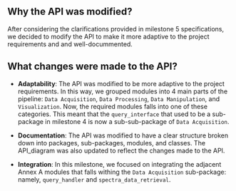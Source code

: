 ## Why the API was modified? 

After considering the clarifications provided in milestone 5 specifications, we decided 
to modify the API to make it more adaptive to the project requirements and 
and well-docummented.

## What changes were made to the API?
- **Adaptability**: The API was modified to be more adaptive to the project requirements.
  In this way, we grouped modules into 4 main parts of the pipeline: `Data Acquisition`, `Data Processing`, `Data Manipulation`, and `Visualization`. Now, the required modules
  falls into one of these categories. This meant that the `query_interface` that used to 
  be a sub-package in milestone 4 is now a sub-sub-package of `Data Acquisition`.

- **Documentation**: The API was modified to have a clear structure broken down into packages, sub-packages, modules, and classes. The API_diagram was also updated to reflect the changes made to the API.

- **Integration**:
  In this milestone, we focused on integrating the adjacent Annex A modules that falls 
  withing the `Data Acquisition` sub-package: namely, `query_handler` and `spectra_data_retrieval`.
